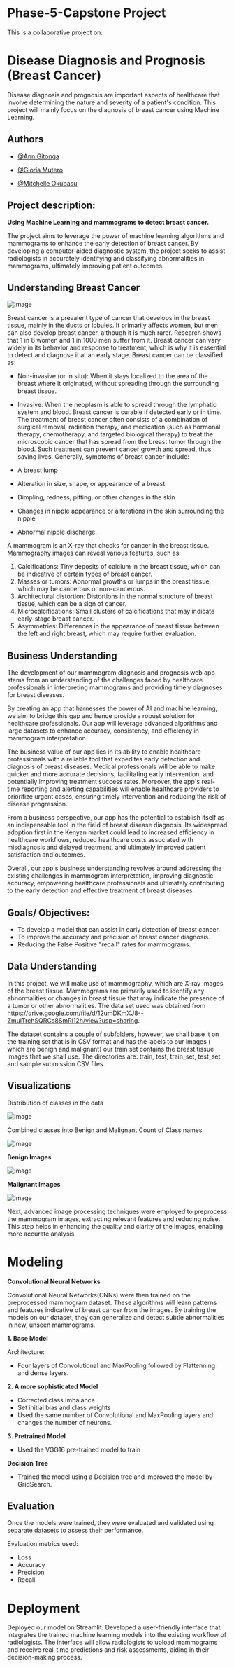 
# Phase-5-**Capstone Project**

This is a collaborative project on:

# Disease Diagnosis and Prognosis (Breast Cancer)

Disease diagnosis and prognosis are important aspects of healthcare that involve determining the nature and severity of a patient's condition.
This project will mainly focus on the diagnosis of breast cancer using Machine Learning.


## Authors

- [@Ann Gitonga](https://github.com/anngitonga)

- [@Gloria Mutero](https://github.com/Wambui0001)

- [@Mitchelle Okubasu](https://github.com/Aquinate22)



## Project description: 
**Using Machine Learning and mammograms to detect breast cancer.**

The project aims to leverage the power of machine learning algorithms and mammograms to enhance the early detection of breast cancer. By developing a computer-aided diagnostic system, the project seeks to assist radiologists in accurately identifying and classifying abnormalities in mammograms, ultimately improving patient outcomes.


## Understanding Breast Cancer

![image](https://github.com/Aquinate22/Capstone-Project/assets/121969694/107bdda8-fc86-425f-a91d-79b294e90644)


 Breast cancer is a prevalent type of cancer that develops in the breast tissue, mainly in the ducts or lobules. It primarily affects women, but men can also develop breast cancer, although it is much rarer. Research shows that 1 in 8 women and 1 in 1000 men suffer from it. Breast cancer can vary widely in its behavior and response to treatment, which is why it is essential to detect and diagnose it at an early stage. Breast cancer can be classified as:

- Non-invasive (or in situ): When it stays localized to the area of the breast where it originated, without spreading through the surrounding breast tissue.
- Invasive: When the neoplasm is able to spread through the lymphatic system and blood.
Breast cancer is curable if detected early or in time. The treatment of breast cancer often consists of a combination of surgical removal, radiation therapy, and medication (such as hormonal therapy, chemotherapy, and targeted biological therapy) to treat the microscopic cancer that has spread from the breast tumor through the blood. Such treatment can prevent cancer growth and spread, thus saving lives. Generally, symptoms of breast cancer include:

- A breast lump
- Alteration in size, shape, or appearance of a breast
- Dimpling, redness, pitting, or other changes in the skin
- Changes in nipple appearance or alterations in the skin surrounding the nipple
- Abnormal nipple discharge.

A mammogram is an X-ray that checks for cancer in the breast tissue. Mammography images can reveal various features, such as:

 1. Calcifications: Tiny deposits of calcium in the breast tissue, which can be indicative of certain types of breast cancer.
 2. Masses or tumors: Abnormal growths or lumps in the breast tissue, which may be cancerous or non-cancerous.
 3. Architectural distortion: Distortions in the normal structure of breast tissue, which can be a sign of cancer.
 4. Microcalcifications: Small clusters of calcifications that may indicate early-stage breast cancer.
 5. Asymmetries: Differences in the appearance of breast tissue between the left and right breast, which may require further evaluation.

## Business Understanding
The development of our mammogram diagnosis and prognosis web app stems from an understanding of the challenges faced by healthcare professionals in interpreting mammograms and providing timely diagnoses for breast diseases.

By creating an app that harnesses the power of AI and machine learning, we aim to bridge this gap and hence provide a robust solution for healthcare professionals. Our app will leverage advanced algorithms and large datasets to enhance accuracy, consistency, and efficiency in mammogram interpretation.

The business value of our app lies in its ability to enable healthcare professionals with a reliable tool that expedites early detection and diagnosis of breast diseases. Medical professionals will be able to make quicker and more accurate decisions, facilitating early intervention, and potentially improving treatment success rates. Moreover, the app's real-time reporting and alerting capabilities will enable healthcare providers to prioritize urgent cases, ensuring timely intervention and reducing the risk of disease progression.

From a business perspective, our app has the potential to establish itself as an indispensable tool in the field of breast disease diagnosis. Its widespread adoption first in the Kenyan market could lead to increased efficiency in healthcare workflows, reduced healthcare costs associated with misdiagnosis and delayed treatment, and ultimately improved patient satisfaction and outcomes.

Overall, our app's business understanding revolves around addressing the existing challenges in mammogram interpretation, improving diagnostic accuracy, empowering healthcare professionals and ultimately contributing to the early detection and effective treatment of breast diseases.
## Goals/ Objectives:

- To develop a model that can assist in early detection of breast cancer.
- To improve the accuracy and precision of breast cancer diagnosis.
- Reducing the False Positive "recall" rates for mammograms.
## Data Understanding

In this project, we will make use of mammography, which are X-ray images of the breast tissue. Mammograms are primarily used to identify any abnormalities or changes in breast tissue that may indicate the presence of a tumor or other abnormalities. The data set used was obtained from https://drive.google.com/file/d/12umDKmXJ8--ZmuiTrchSQRCs8SmRl12h/view?usp=sharing.

The dataset contains a couple of subfolders, however, we shall base it on the training set that is in CSV format and has the labels to our images ( which are benign and malignant) our train set contains the breast tissue images that we shall use. The directories are: train, test, train_set, test_set and sample submission CSV files.
## Visualizations

Distribution of classes in the data

![image](https://github.com/Aquinate22/Capstone-Project/assets/121969694/0631ab6c-2bdc-4134-ae0b-7c9a0432948f)

Combined classes into Benign and Malignant
Count of Class names

![image](https://github.com/Aquinate22/Capstone-Project/assets/121969694/a722a818-9ec4-4b9d-b16f-40ac4ed4b67a)

**Benign Images**

![image](https://github.com/Aquinate22/Capstone-Project/assets/121969694/f0e67ad4-a3ee-4b9d-b0d0-2bc95903b524)

**Malignant Images**

![image](https://github.com/Aquinate22/Capstone-Project/assets/121969694/617be429-b10a-4dae-a454-e18802d90e55)



Next, advanced image processing techniques were employed to preprocess the mammogram images, extracting relevant features and reducing noise. This step helps in enhancing the quality and clarity of the images, enabling more accurate analysis.

# Modeling

**Convolutional Neural Networks**

Convolutional Neural Networks(CNNs) were then trained on the preprocessed mammogram dataset. These algorithms will learn patterns and features indicative of breast cancer from the images. By training the models on our dataset, they can generalize and detect subtle abnormalities in new, unseen mammograms.

**1. Base Model**

Architecture: 
* Four layers of Convolutional and MaxPooling followed by Flattenning and dense layers.

**2.  A more sophisticated Model**

*  Corrected class Imbalance
*  Set initial bias and class weights
*  Used the same number of Convolutional and MaxPooling layers and changes the number of neurons.

**3. Pretrained Model**
*  Used the VGG16 pre-trained model to train 


**Decision Tree**
* Trained the model using a Decision tree and improved the model by GridSearch.

## Evaluation

Once the models were trained, they were evaluated and validated using separate datasets to assess their performance. 

Evaluation metrics used:
*  Loss
*  Accuracy
*  Precision
*  Recall
  
# Deployment
Deployed our model on Streamlit.
 Developed a user-friendly interface that integrates the trained machine learning models into the existing workflow of radiologists. The interface will allow radiologists to upload mammograms and receive real-time predictions and risk assessments, aiding in their decision-making process.
